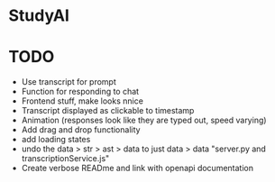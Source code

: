 # StudyAI

# TODO 
- Use transcript for prompt
- Function for responding to chat
- Frontend stuff, make looks nnice
- Transcript displayed as clickable to timestamp
- Animation (responses look like they are typed out, speed varying)
- Add drag and drop functionality
- add loading states
- undo the data > str > ast > data to just data > data "server.py and transcriptionService.js"
- Create verbose READme and link with openapi documentation
